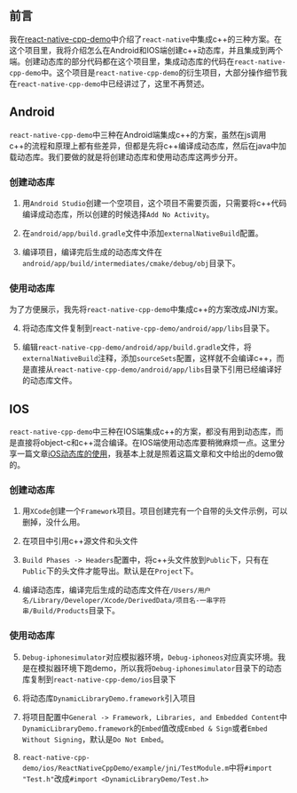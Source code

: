 ## 前言
我在[react-native-cpp-demo](https://github.com/drafish/react-native-cpp-demo)中介绍了`react-native`中集成c++的三种方案。在这个项目里，我将介绍怎么在Android和IOS端创建c++动态库，并且集成到两个端。创建动态库的部分代码都在这个项目里，集成动态库的代码在`react-native-cpp-demo`中。这个项目是`react-native-cpp-demo`的衍生项目，大部分操作细节我在`react-native-cpp-demo`中已经讲过了，这里不再赘述。

## Android
`react-native-cpp-demo`中三种在Android端集成c++的方案，虽然在js调用c++的流程和原理上都有些差异，但都是先将c++编译成动态库，然后在java中加载动态库。我们要做的就是将创建动态库和使用动态库这两步分开。

### 创建动态库

1. 用`Android Studio`创建一个空项目，这个项目不需要页面，只需要将c++代码编译成动态库，所以创建的时候选择`Add No Activity`。

2. 在`android/app/build.gradle`文件中添加`externalNativeBuild`配置。

3. 编译项目，编译完后生成的动态库文件在`android/app/build/intermediates/cmake/debug/obj`目录下。

### 使用动态库
为了方便展示，我先将`react-native-cpp-demo`中集成c++的方案改成JNI方案。

4. 将动态库文件复制到`react-native-cpp-demo/android/app/libs`目录下。

5. 编辑`react-native-cpp-demo/android/app/build.gradle`文件，将`externalNativeBuild`注释，添加`sourceSets`配置，这样就不会编译c++，而是直接从`react-native-cpp-demo/android/app/libs`目录下引用已经编译好的动态库文件。


## IOS
`react-native-cpp-demo`中三种在IOS端集成c++的方案，都没有用到动态库，而是直接将object-c和c++混合编译。在IOS端使用动态库要稍微麻烦一点。这里分享一篇文章[iOS动态库的使用](https://juejin.im/post/5b1f1d3a6fb9a01e6e2baded)，我基本上就是照着这篇文章和文中给出的demo做的。

### 创建动态库

1. 用`XCode`创建一个`Framework`项目。项目创建完有一个自带的头文件示例，可以删掉，没什么用。

2. 在项目中引用c++源文件和头文件

3. `Build Phases -> Headers`配置中，将c++头文件放到`Public`下，只有在`Public`下的头文件才能导出。默认是在`Project`下。

4. 编译动态库，编译完后生成的动态库文件在`/Users/用户名/Library/Developer/Xcode/DerivedData/项目名-一串字符串/Build/Products`目录下。

### 使用动态库

5. `Debug-iphonesimulator`对应模拟器环境，`Debug-iphoneos`对应真实环境。我是在模拟器环境下跑demo，所以我将`Debug-iphonesimulator`目录下的动态库复制到`react-native-cpp-demo/ios`目录下

6. 将动态库`DynamicLibraryDemo.framework`引入项目

7. 将项目配置中`General -> Framework, Libraries, and Embedded Content`中`DynamicLibraryDemo.framework`的`Embed`值改成`Embed & Sign`或者`Embed Without Signing`，默认是`Do Not Embed`。

8. `react-native-cpp-demo/ios/ReactNativeCppDemo/example/jni/TestModule.m`中将`#import "Test.h"`改成`#import <DynamicLibraryDemo/Test.h>`

